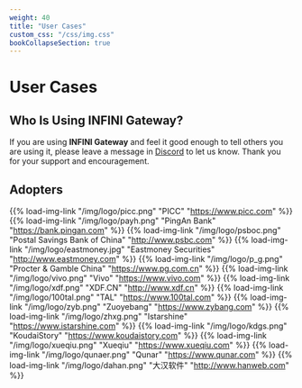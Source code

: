 ```yaml
---
weight: 40
title: "User Cases"
custom_css: "/css/img.css"
bookCollapseSection: true
---
```


# User Cases

## Who Is Using INFINI Gateway?

If you are using **INFINI Gateway** and feel it good enough to tell others you are using it, please leave a message in [Discord](https://discord.gg/4tKTMkkvVX) to let us know. Thank you for your support and encouragement.

## Adopters

{{% load-img-link "/img/logo/picc.png" "PICC" "https://www.picc.com" %}}
{{% load-img-link "/img/logo/payh.png" "PingAn Bank" "https://bank.pingan.com" %}}
{{% load-img-link "/img/logo/psboc.png" "Postal Savings Bank of China" "http://www.psbc.com" %}}
{{% load-img-link "/img/logo/eastmoney.jpg" "Eastmoney Securities" "http://www.eastmoney.com" %}}
{{% load-img-link "/img/logo/p_g.png" "Procter & Gamble China" "https://www.pg.com.cn" %}}
{{% load-img-link "/img/logo/vivo.png" "Vivo" "https://www.vivo.com" %}}
{{% load-img-link "/img/logo/xdf.png" "XDF.CN" "http://www.xdf.cn" %}}
{{% load-img-link "/img/logo/100tal.png" "TAL" "https://www.100tal.com" %}}
{{% load-img-link "/img/logo/zyb.png" "Zuoyebang" "https://www.zybang.com" %}}
{{% load-img-link "/img/logo/zhxg.png" "Istarshine" "https://www.istarshine.com" %}}
{{% load-img-link "/img/logo/kdgs.png" "KoudaiStory" "https://www.koudaistory.com" %}}
{{% load-img-link "/img/logo/xueqiu.png" "Xueqiu" "https://www.xueqiu.com" %}}
{{% load-img-link "/img/logo/qunaer.png" "Qunar" "https://www.qunar.com" %}}
{{% load-img-link "/img/logo/dahan.png" "大汉软件" "http://www.hanweb.com" %}}

